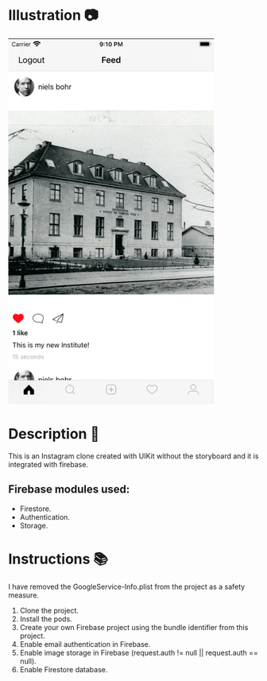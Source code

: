 # Illustration :camera:

![SimpleUIScreen](documents/niels-bohr-institute.png)

# Description :page_with_curl:

This is an Instagram clone created with UIKit without the storyboard and it is integrated with firebase.

## Firebase modules used:

- Firestore.
- Authentication.
- Storage.

# Instructions :books:

I have removed the GoogleService-Info.plist from the project as a safety measure.

1. Clone the project.
2. Install the pods.
3. Create your own Firebase project using the bundle identifier from this project.
4. Enable email authentication in Firebase.
5. Enable image storage in Firebase (request.auth != null || request.auth == null).
6. Enable Firestore database.
